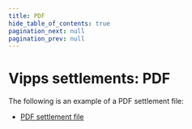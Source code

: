 ```yaml
---
title: PDF
hide_table_of_contents: true
pagination_next: null
pagination_prev: null
---
```



# Vipps settlements: PDF



The following is an example of a PDF settlement file:

* [PDF settlement file](/downloads/settlements/pdf/Vipps-oppgj%C3%B8rsrapport-16655-2018-09-23.pdf)


